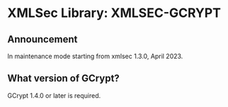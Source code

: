 # XMLSec Library: XMLSEC-GCRYPT

## Announcement
In maintenance mode starting from xmlsec 1.3.0, April 2023.

## What version of GCrypt?
GCrypt 1.4.0 or later is required.
